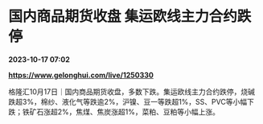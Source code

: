 # 国内商品期货收盘 集运欧线主力合约跌停

**2023-10-17 07:02**

**https://www.gelonghui.com/live/1250330**

格隆汇10月17日｜国内商品期货收盘，多数下跌。集运欧线主力合约跌停，烧碱跌超3%，棉纱、液化气等跌逾2%，沪镍、豆一等跌超1%，SS、PVC等小幅下跌；铁矿石涨超2%，焦煤、焦炭涨超1%，菜粕、豆粕等小幅上涨。